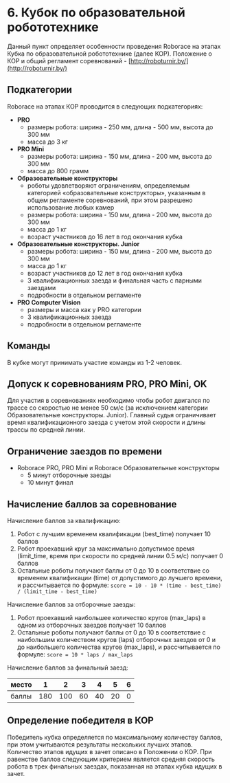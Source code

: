 # 6. Кубок по образовательной робототехнике

Данный пункт определяет особенности проведения Roborace на этапах Кубка по образовательной робототехнике (далее КОР).
Положение о КОР и общий регламент соревнований - [http://roboturnir.by/](http://roboturnir.by/)

## Подкатегории

Roborace на этапах КОР проводится в следующих подкатегориях:

  * **PRO**
    - размеры робота: ширина - 250 мм, длина - 500 мм, высота до 300 мм
    - масса до 3 кг
  * **PRO Mini**
    - размеры робота: ширина - 150 мм, длина - 200 мм, высота до 300 мм
    - масса до 800 грамм
  * **Образовательные конструкторы**
    - роботы удовлетворяют ограничениям, определяемым категорией «образовательные конструкторы», указанным в общем регламенте соревнований, при этом разрешено использование любых камер
    - размеры робота: ширина - 150 мм, длина - 200 мм, высота до 300 мм
    - масса до 1 кг
    - возраст участников до 16 лет в год окончания кубка
  * **Образовательные конструкторы. Junior**
    - размеры робота: ширина - 150 мм, длина - 200 мм, высота до 300 мм
    - масса до 1 кг
    - возраст участников до 12 лет в год окончания кубка
    - 3 квалификационных заезда и финальная часть с парными заездами
    - подробности в отдельном регламенте
  * **PRO Computer Vision**
    - размеры и масса как у PRO категории
    - 3 квалификационных заезда
    - подробности в отдельном регламенте

## Команды

В кубке могут принимать участие команды из 1-2 человек.

## Допуск к соревнованиям PRO, PRO Mini, OK

Для участия в соревнованиях необходимо чтобы робот двигался по трассе со скоростью не менее 50 см/с (за исключением категории Образовательные конструкторы. Junior). 
Главный судья ограничивает время квалификационного заезда с учетом этой скорости и длины трассы по средней линии.

## Ограничение заездов по времени

  * Roborace PRO, PRO Mini и Roborace Образовательные конструкторы
    - 5 минут отборочные заезды
    - 10 минут финал

## Начисление баллов за соревнование

Начисление баллов за квалификацию:
1. Робот с лучшим временем квалификации (best_time) получает 10 баллов
2. Робот проехавший круг за максимально допустимое время (limit_time, время при скорости по средней линии 0.5 м/с) получает 0 баллов
3. Остальные роботы получают баллы от 0 до 10 в соответствие со временем квалификации (time) от допустимого до лучшего времени, и рассчитывается по формуле:
`score = 10 - 10 * (time - best_time) / (limit_time - best_time)`

Начисление баллов за отборочные заезды:
1. Робот проехавший наибольшее количество кругов (max_laps) в одном из отборочных заездов получает 10 баллов
2. Остальные роботы получают баллы от 0 до 10 в соответствие с наибольшим количеством кругов (laps) отборочных заездов от 0 и до наибольшего количества кругов (max_laps), и рассчитывается по формуле:
   `score = 10 * laps / max_laps`
   
Начисление баллов за финальный заезд:

| место |  1  |  2  |  3  |  4  | 5   |  6  |
|-------|-----|-----|-----|-----|-----|-----|
| баллы | 180 | 100 | 60  | 40  | 20  | 0   |


## Определение победителя в КОР

Победитель кубка определяется по максимальному количеству баллов, при этом учитываются результаты нескольких лучших этапов.
Количество этапов идущих в зачет описано в Положении о КОР.
При равенстве баллов следующим критерием является средняя скорость робота в трех финальных заездах, показанная на этапах кубка идущих в зачет.

